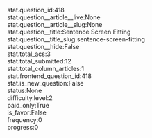stat.question_id:418  
stat.question__article__live:None  
stat.question__article__slug:None  
stat.question__title:Sentence Screen Fitting  
stat.question__title_slug:sentence-screen-fitting  
stat.question__hide:False  
stat.total_acs:3  
stat.total_submitted:12  
stat.total_column_articles:1  
stat.frontend_question_id:418  
stat.is_new_question:False  
status:None  
difficulty.level:2  
paid_only:True  
is_favor:False  
frequency:0  
progress:0  
